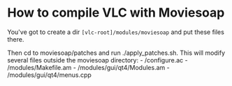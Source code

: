How to compile VLC with Moviesoap
============
You've got to create a dir `[vlc-root]/modules/moviesoap` and put these files there.

Then cd to moviesoap/patches and run ./apply_patches.sh.
	This will modify several files outside the moviesoap directory:
	 - <vlc-root>/configure.ac
	 - <vlc-root>/modules/Makefile.am
	 - <vlc-root>/modules/gui/qt4/Modules.am
	 - <vlc-root>/modules/gui/qt4/menus.cpp
